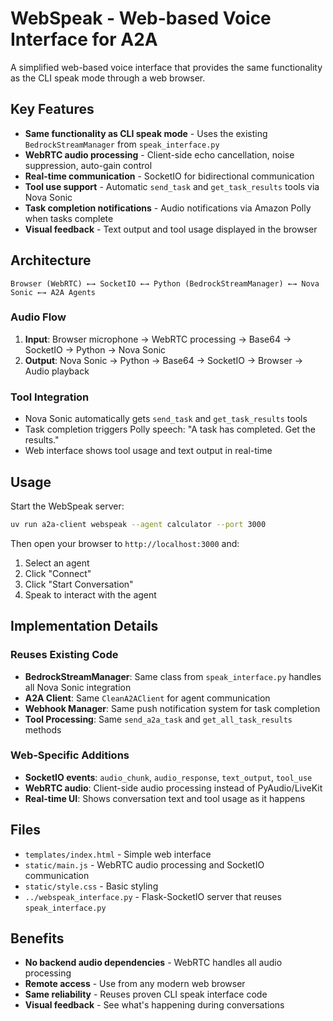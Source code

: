 # WebSpeak - Web-based Voice Interface for A2A

A simplified web-based voice interface that provides the same functionality as the CLI speak mode through a web browser.

## Key Features

- **Same functionality as CLI speak mode** - Uses the existing `BedrockStreamManager` from `speak_interface.py`
- **WebRTC audio processing** - Client-side echo cancellation, noise suppression, auto-gain control
- **Real-time communication** - SocketIO for bidirectional communication
- **Tool use support** - Automatic `send_task` and `get_task_results` tools via Nova Sonic
- **Task completion notifications** - Audio notifications via Amazon Polly when tasks complete
- **Visual feedback** - Text output and tool usage displayed in the browser

## Architecture

```
Browser (WebRTC) ←→ SocketIO ←→ Python (BedrockStreamManager) ←→ Nova Sonic ←→ A2A Agents
```

### Audio Flow
1. **Input**: Browser microphone → WebRTC processing → Base64 → SocketIO → Python → Nova Sonic
2. **Output**: Nova Sonic → Python → Base64 → SocketIO → Browser → Audio playback

### Tool Integration
- Nova Sonic automatically gets `send_task` and `get_task_results` tools
- Task completion triggers Polly speech: "A task has completed. Get the results."
- Web interface shows tool usage and text output in real-time

## Usage

Start the WebSpeak server:
```bash
uv run a2a-client webspeak --agent calculator --port 3000
```

Then open your browser to `http://localhost:3000` and:
1. Select an agent
2. Click "Connect" 
3. Click "Start Conversation"
4. Speak to interact with the agent

## Implementation Details

### Reuses Existing Code
- **BedrockStreamManager**: Same class from `speak_interface.py` handles all Nova Sonic integration
- **A2A Client**: Same `CleanA2AClient` for agent communication
- **Webhook Manager**: Same push notification system for task completion
- **Tool Processing**: Same `send_a2a_task` and `get_all_task_results` methods

### Web-Specific Additions
- **SocketIO events**: `audio_chunk`, `audio_response`, `text_output`, `tool_use`
- **WebRTC audio**: Client-side audio processing instead of PyAudio/LiveKit
- **Real-time UI**: Shows conversation text and tool usage as it happens

## Files

- `templates/index.html` - Simple web interface
- `static/main.js` - WebRTC audio processing and SocketIO communication  
- `static/style.css` - Basic styling
- `../webspeak_interface.py` - Flask-SocketIO server that reuses `speak_interface.py`

## Benefits

- **No backend audio dependencies** - WebRTC handles all audio processing
- **Remote access** - Use from any modern web browser
- **Same reliability** - Reuses proven CLI speak interface code
- **Visual feedback** - See what's happening during conversations 